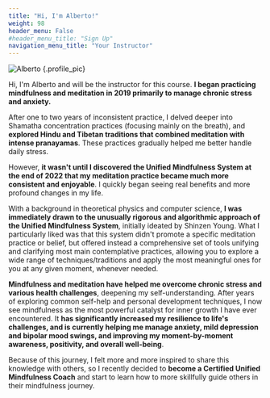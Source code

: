 ```yaml
---
title: "Hi, I'm Alberto!"
weight: 98
header_menu: False
#header_menu_title: "Sign Up"
navigation_menu_title: "Your Instructor"
---
```

![Alberto](/images/image_profile_small.jpg)
{.profile_pic}

Hi, I'm Alberto and will be the instructor for this course. **I began practicing mindfulness and meditation in 2019 primarily to manage chronic stress and anxiety.** 

After one to two years of inconsistent practice, I delved deeper into Shamatha concentration practices (focusing mainly on the breath), and **explored Hindu and Tibetan traditions that combined meditation with intense pranayamas**. These practices gradually helped me better handle daily stress.

However, **it wasn't until I discovered the Unified Mindfulness System at the end of 2022 that my meditation practice became much more consistent and enjoyable**. I quickly began seeing real benefits and more profound changes in my life.

With a background in theoretical physics and computer science, **I was immediately drawn to the unusually rigorous and algorithmic approach of the Unified Mindfulness System**, initially ideated by Shinzen Young. What I particularly liked was that this system didn't promote a specific meditation practice or belief, but offered instead a comprehensive set of tools unifying and clarifying most main contemplative practices, allowing you to explore a wide range of techniques/traditions and apply the most meaningful ones for you at any given moment, whenever needed.

**Mindfulness and meditation have helped me overcome chronic stress and various health challenges**, deepening my self-understanding. After years of exploring common self-help and personal development techniques, I now see mindfulness as the most powerful catalyst for inner growth I have ever encountered. It **has significantly increased my resilience to life's challenges, and is currently helping me manage anxiety, mild depression and bipolar mood swings, and improving my moment-by-moment awareness, positivity, and overall well-being**.

Because of this journey, I felt more and more inspired to share this knowledge with others, so I recently decided to **become a Certified Unified Mindfulness Coach** and start to learn how to more skillfully guide others in their mindfulness journey.



[//]: # (![Sign-up]&#40;/images/sign-up.jpg&#41;)

[//]: # (- **Your instructor**: Alberto Bailoni &#40;Certified Unified Mindfulness Coach by the time the course will start&#41;)


[//]: # (<div class="form-container">)

[//]: # (<form action="https://formspree.io/f/YOUR_FORMSPREE_ENDPOINT" method="post" id="registration-form">)

[//]: # (<label for="name">Name:</label>)

[//]: # (<input type="text" id="name" name="name" required>)

[//]: # (                )
[//]: # (<label for="email">Email:</label>)

[//]: # (<input type="email" id="email" name="email" required>)

[//]: # ()
[//]: # (<label for="location">Location:</label>)

[//]: # (<input type="text" id="location" name="location" required>)

[//]: # ()
[//]: # (<div class="g-recaptcha" data-sitekey="YOUR_SITE_KEY"></div>)

[//]: # ()
[//]: # (<input type="submit" value="Submit">)

[//]: # (</form>)

[//]: # (</div>)

[//]: # ()
[//]: # (<script src="https://www.google.com/recaptcha/api.js" async defer></script>)

[//]: # (<script>)

[//]: # (        document.querySelector&#40;'#registration-form'&#41;.addEventListener&#40;'submit', function &#40;e&#41; {)

[//]: # (            var captcha = document.getElementById&#40;'captcha'&#41;.value;)

[//]: # (            if &#40;captcha !== '7'&#41; {)

[//]: # (                e.preventDefault&#40;&#41;;)

[//]: # (                alert&#40;'CAPTCHA validation failed!'&#41;;)

[//]: # (            })

[//]: # (        }&#41;;)

[//]: # (</script>)
